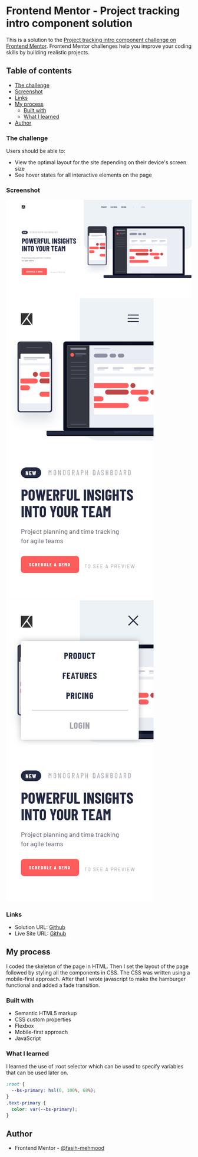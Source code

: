 # Frontend Mentor - Project tracking intro component solution

This is a solution to the [Project tracking intro component challenge on Frontend Mentor](https://www.frontendmentor.io/challenges/project-tracking-intro-component-5d289097500fcb331a67d80e). Frontend Mentor challenges help you improve your coding skills by building realistic projects. 

## Table of contents

- [The challenge](#the-challenge)
- [Screenshot](#screenshot)
- [Links](#links)
- [My process](#my-process)
  - [Built with](#built-with)
  - [What I learned](#what-i-learned)
- [Author](#author)

### The challenge

Users should be able to:

- View the optimal layout for the site depending on their device's screen size
- See hover states for all interactive elements on the page

### Screenshot

![Desktop View](./screenshots/desktop.png?raw=true "Desktop View")
![Mobile View](./screenshots/mobile.png?raw=true "Mobile View")
![Mobile Menu View](./screenshots/mobile-menu.png?raw=true "Mobile Menu View")

### Links

- Solution URL: [Github](https://github.com/fasih-mehmood/project-tracking-intro-component)
- Live Site URL: [Github](https://fasih-mehmood.github.io/project-tracking-intro-component)

## My process

I coded the skeleton of the page in HTML.
Then I set the layout of the page followed by styling all the components in CSS.
The CSS was written using a mobile-first approach.
After that I wrote javascript to make the hamburger functional and added a fade transition.

### Built with

- Semantic HTML5 markup
- CSS custom properties
- Flexbox
- Mobile-first approach
- JavaScript

### What I learned

I learned the use of :root selector which can be used to specify variables that can be used later on.

```css
:root {
  --bs-primary: hsl(0, 100%, 68%);
}
.text-primary {
  color: var(--bs-primary);
}
```

## Author

- Frontend Mentor - [@fasih-mehmood](https://www.frontendmentor.io/profile/fasih-mehmood)
